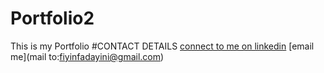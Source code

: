 # Portfolio2
This is my Portfolio
#CONTACT DETAILS
[connect to me on linkedin](https://www.linkedin.com/in/titus-fadayini-1b75a2176/)
[email me](mail to:fiyinfadayini@gmail.com)
